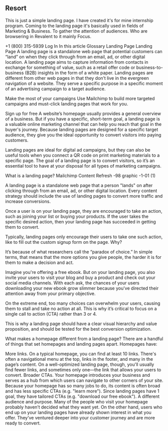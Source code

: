## Resort
This is just a simple landing page. I have created it's for mine internship program.
Coming to the landing page it's basically used in fields of Marketing & Business.
To gather the attention of audiences. Who are browsering in Revalent to it mainly 
Focus.

+1 (800) 315-5939
Log In
In this article
Glossary
Landing Page
Landing Page
A landing page is a standalone web page that potential customers can “land” on when they click through from an email, ad, or other digital location. A landing page aims to capture information from contacts in exchange for something of value, such as a retail offer code or business-to-business (B2B) insights in the form of a white paper. Landing pages are different from other web pages in that they don’t live in the evergreen navigation of a website. They serve a specific purpose in a specific moment of an advertising campaign to a target audience.


Make the most of your campaigns
Use Mailchimp to build more targeted campaigns and must-click landing pages that work for you.

Sign up for free
A website’s homepage usually provides a general overview of a business. But if you have a specific, short-term goal, a landing page is a valuable online marketing channel that can help you reach that goal in the buyer's journey. Because landing pages are designed for a specific target audience, they give you the ideal opportunity to convert visitors into paying customers.

Landing pages are ideal for digital ad campaigns, but they can also be useful tools when you connect a QR code on print marketing materials to a specific page. The goal of a landing page is to convert visitors, so it’s an essential tool to have at your disposal for all types of marketing campaigns.

What is a landing page?
Mailchimp Content Refresh -98 graphic -1-01 (1)

A landing page is a standalone web page that a person "lands" on after clicking through from an email, ad, or other digital location. Every content strategy should include the use of landing pages to convert more traffic and increase conversions.

Once a user is on your landing page, they are encouraged to take an action, such as joining your list or buying your products. If the user takes the specific desired action, then your landing page has succeeded in getting them to convert.

Typically, landing pages only encourage their users to take one such action, like to fill out the custom signup form on the page. Why?

It’s because of what researchers call the “paradox of choice.” In simple terms, that means that the more options you give people, the harder it is for them to make a decision and act.

Imagine you're offering a free ebook. But on your landing page, you also invite your users to visit your blog and buy a product and check out your social media channels. With each ask, the chances of your users downloading your new ebook grow slimmer because you've directed their attention away from your primary objective.

On the extreme end, too many choices can overwhelm your users, causing them to stall and take no action at all. This is why it’s critical to focus on a single call to action (CTA) rather than 3 or 4.

This is why a landing page should have a clear visual hierarchy and value proposition, and should be tested for the best conversion optimization.

What makes a homepage different from a landing page?
There are a handful of things that set homepages and landing pages apart. Homepages have:

More links. On a typical homepage, you can find at least 10 links. There's often a navigational menu at the top, links in the footer, and many in the page’s content. On a well-optimized landing page, though, you'll usually find fewer links, and sometimes only one—the link that allows your users to convert.
Broader CTAs. Your homepage introduces your business and serves as a hub from which users can navigate to other corners of your site. Because your homepage has so many jobs to do, its content is often broad and has less specific CTAs (e.g. "learn more"). Since landing pages have 1 goal, they have tailored CTAs (e.g. "download our free ebook").
A different audience and purpose. Many of the people who visit your homepage probably haven’t decided what they want yet. On the other hand, users who end up on your landing pages have already shown interest in what you offer. They’ve ventured deeper into your customer journey and are more ready to convert.
